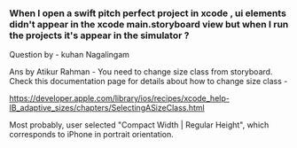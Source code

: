 ### When I open a swift pitch perfect project in xcode , ui elements didn't appear in the xcode main.storyboard view but when I run the projects it's appear in the simulator ? ﻿
Question by - kuhan Nagalingam

Ans by Atikur Rahman - You need to change size class from storyboard. Check this documentation page for details about how to change size class -

https://developer.apple.com/library/ios/recipes/xcode_help-IB_adaptive_sizes/chapters/SelectingASizeClass.html

Most probably, user selected "Compact Width | Regular Height", which corresponds to iPhone in portrait orientation.﻿
